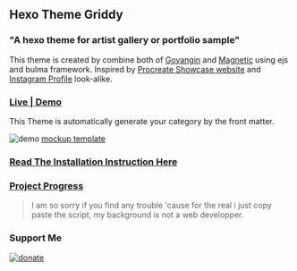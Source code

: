 ## Hexo Theme Griddy

### "A hexo theme for artist gallery or portfolio sample"

This theme is created by combine both of [Goyangin](https://github.com/g3xx/goyangin) and [Magnetic](https://github.com/klugjo/hexo-theme-magnetic) using ejs and bulma framework. Inspired by [Procreate Showcase website](https://procreate.art/showcase) and [Instagram Profile](https://www.instagram.com/kanashkova.lera/) look-alike.

### [Live | Demo](https://aflasio.netlify.com)

This Theme is automatically generate your category by the front matter.

![demo](https://cdn.statically.io/img/github.com/sira313/hexo-theme-griddy/raw/master/mockup.jpg)
[mockup template](https://www.freepik.com/free-psd/laptop-mobile-mock-up-design_1053178.htm)

### [Read The Installation Instruction Here](https://github.com/sira313/hexo-theme-griddy/wiki/Installation-and-Settings-Instruction)

### [Project Progress](https://github.com/sira313/hexo-theme-griddy/projects/1)

> I am so sorry if you find any trouble 'cause for the real i just copy paste the script, my background is not a web developper.
### Support Me

[![donate](https://i.ibb.co/BKRhBpK/paypal-donate-button-high-quality-png.png)](https://paypal.me/aflasio)
